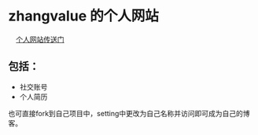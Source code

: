 # zhangvalue 的个人网站  
    
<a href="https://zhangvalue.github.io/zhangvalue.github.io/ "  target="_blank" >个人网站传送门</a> 



## 包括：
- 社交账号
- 个人简历


也可直接fork到自己项目中，setting中更改为自己名称并访问即可成为自己的博客。 

